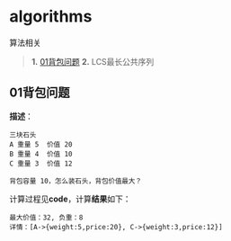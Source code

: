 # algorithms
算法相关
> **1.** [01背包问题](01)
> **2.** LCS最长公共序列



## 01背包问题

**描述**：
```
三块石头  
A 重量 5  价值 20
B 重量 4  价值 10
C 重量 3  价值 12

背包容量 10，怎么装石头，背包价值最大？
```

计算过程见**code**，计算**结果**如下：
```
最大价值：32, 负重：8 
详情：[A->{weight:5,price:20}, C->{weight:3,price:12}]
```